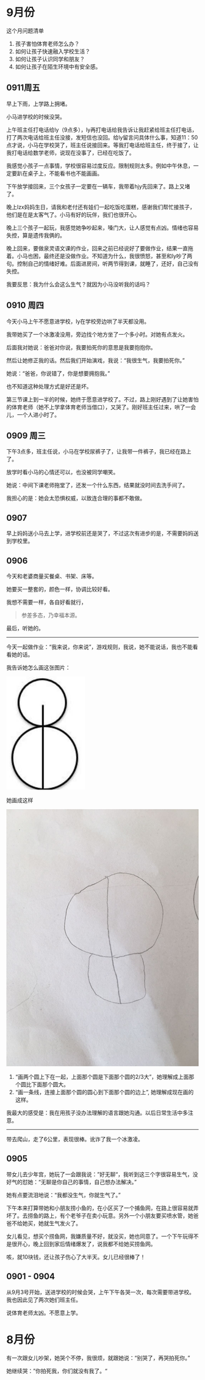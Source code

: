 



# 9月份

这个月问题清单

1. 孩子害怕体育老师怎么办？
2. 如何让孩子快速融入学校生活？
3. 如何让孩子认识同学和朋友？
4. 如何让孩子在陌生环境中有安全感。







## 0911周五

早上下雨，上学路上拥堵。

小马进学校的时候没哭。

上午班主任打电话给ly（9点多），ly再打电话给我告诉让我赶紧给班主任打电话，打了两次电话给班主任没接，发短信也没回。给ly留言问具体什么事，知道11：50点才说，小马在学校哭了，班主任说接回来。等我打电话给班主任，终于接了，让我打电话给数学老师，说现在没事了，已经在吃饭了。

我感觉小孩子一点事情，学校很容易过度反应。限制规则太多。例如中午休息，一定要趴在桌子上，不能看书也不能画画。



下午放学接回来，三个女孩子一定要在一辆车，我带着hjy先回来了。路上又堵了。

晚上lzx妈妈生日，请我和老付还有娃们一起吃饭吃蛋糕，感谢我们帮忙接孩子，他们是在是太客气了。小马有好的玩伴，我们也很开心。

晚上三个孩子一起玩，我感觉她争吵起来，嗓门大，让人感觉有点凶。情绪也容易失控，算是遗传我俩的。



晚上回来，要做泉灵语文课的作业，回来之前已经说好了要做作业，结果一直拖着。小马也困，最终还是没做作业。不知道为什么，我很愤怒，甚至和ly吵了两句。控制自己的情绪好难。后面进房间，听两节得到课，就睡了，还好，自己没有失控。

我要反思：我为什么会这么生气？就因为小马没听我的话吗？



## 0910 周四

今天小马上午不愿意进学校，ly在学校旁边哄了半天都没用。

我带她买了一个冰激凌没用，旁边找个地方坐了一个多小时。对她有点发火。

后面我对她说：爸爸对你说，我要拍死你的意思是我要抱抱你。

然后让她修正我的话。然后我们开始演戏，我说：“我很生气，我要拍死你。”

她说：“爸爸，你说错了，你是想要拥抱我。”

也不知道这种处理方式是好还是坏。



第三节课上到一半的时候，她终于愿意进学校了。不过，路上刚好遇到了让她害怕的体育老师（她不上学拿体育老师当借口），又哭了。刚好班主任过来，哄了一会儿，一个人进小时了。



## 0909 周三

下午3点多，班主任说，小马在学校尿裤子了，让我带一件裤子，我已经在路上了。

放学时看小马的心情还可以，也没被同学嘲笑。

她说：中间下课老师拖堂了，还发一个什么东西，结果就没时间去洗手间了。



我担心的是：她会太恐惧权威，以致连合理的事都不敢做。



## 0907

早上妈妈送小马去上学，进学校前还是哭了，不过这次有进步的是，不需要妈妈送到学校里。



## 0906

今天和老婆商量买餐桌、书架、床等。

她要买一整套的，颜色一样，协调比较好看。

我想不需要一样，各自好看就行，

> 参差多态，乃幸福本源。

最后，听她的。



---

今天一起做作业：“我来说，你来说”，游戏规则，我说，她不能说话，我也不能看看她的话。

我告诉她怎么画这张图片：

![两个圆](./images/two_cycle.jpg)



她画成这样

![我们画的两个圆](./images/two_cycle_by_us.jpg)

1. “画两个圆上下在一起，上面那个圆是下面那个圆的2/3大”，她理解成上面那个圆比下面那个圆大。
2. “画一条线，连接上面那个圆的圆心到下面那个圆的边上”, 她理解成现在画的这样。

我最大的感受是：我在用孩子没办法理解的语言跟她沟通。以后日常生活中多注意。



---

带去爬山，走了6公里，表现很棒。讹诈了我一个冰激凌。



## 0905

带女儿去少年宫，她玩了一会跟我说：”好无聊“，我听到这三个字很容易生气，没好气的怼她：“无聊是你自己的事情，自己想办法解决。”

她有点要流泪地说：“我都没生气，你就生气了。”



下午本来打算带她和小朋友捞小鱼的，在小区买了一个捕鱼网，在路上很容易就弄坏了。去捞鱼的路上，有个老爷子在卖小玩意。另外一个小朋友要买喷水管，她爸爸不给她买，她就生气发火了。

女儿看见，想买个捞鱼网，我嫌质量不好，就没买，她也同意了。一个下午玩得不是很开心，晚上回到家后情绪爆发了，说我都不给她买捞鱼网。

咳，就10块钱，还让孩子伤心了大半天。女儿已经很棒了！



## 0901 - 0904

从9月3号开始，送进学校的时候会哭，上午下午各哭一次，每次需要带进学校。我也因此见了两次她们班主任。

说体育老师太凶。不愿意上学。



# 8月份

有一次跟女儿吵架，她哭个不停，我很烦，就跟她说：“别哭了，再哭拍死你。”

她继续哭：”你拍死我，你们就没有我了。“